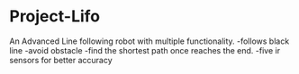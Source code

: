 # Project-Lifo

An Advanced Line following robot with multiple functionality.
-follows black line
-avoid obstacle
-find the shortest path once reaches the end.
-five ir sensors for better accuracy

